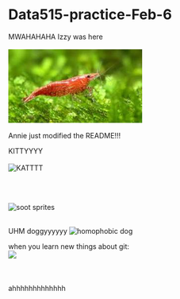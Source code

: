 # Data515-practice-Feb-6
MWAHAHAHA Izzy was here <br/><br/>
![alt text](download.jpeg "shrimp")

Annie just modified the README!!!


KITTYYYY<br/><br/>
![KATTTT](https://media.giphy.com/media/vFKqnCdLPNOKc/giphy.gif)

<br/><br/>
 
![soot sprites](https://i.pinimg.com/originals/cb/2d/43/cb2d4358197cbf269de8460c238c5bea.gif) 
<br/><br/>

UHM
doggyyyyyy
![homophobic dog](https://media3.giphy.com/media/gKHGnB1ml0moQdjhEJ/200w.gif?cid=6c09b952clr5j7b5q1lq8nc5rkqrfuuxzexgputtex0j14aq&ep=v1_gifs_search&rid=200w.gif&ct=g)


when you learn new things about git:\
![](https://wp.usatodaysports.com/wp-content/uploads/sites/90/2016/11/200-7.gif)

<br></br>
ahhhhhhhhhhhhh